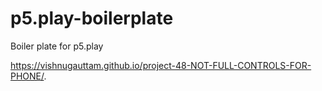 # p5.play-boilerplate
Boiler plate for p5.play

https://vishnugauttam.github.io/project-48-NOT-FULL-CONTROLS-FOR-PHONE/.
